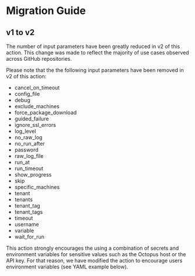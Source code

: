 # Migration Guide

## v1 to v2

The number of input parameters have been greatly reduced in v2 of this action. This change was made to reflect the majority of use cases observed across GitHub repositories.

Please note that the the following input parameters have been removed in v2 of this action:

- cancel_on_timeout
- config_file
- debug
- exclude_machines
- force_package_download
- guided_failure
- ignore_ssl_errors
- log_level
- no_raw_log
- no_run_after
- password
- raw_log_file
- run_at
- run_timeout
- show_progress
- skip
- specific_machines
- tenant
- tenants
- tenant_tag
- tenant_tags
- timeout
- username
- variable
- wait_for_run

This action strongly encourages the using a combination of secrets and environment variables for sensitive values such as the Octopus host or the API key. For that reason, we have modified the action to encourage users environment variables (see YAML example below).